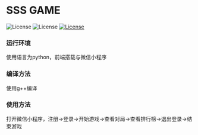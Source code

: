 # SSS GAME
![License](https://img.shields.io/badge/Language-Python3.7-green.svg)
![License](https://img.shields.io/badge/Platform-Wechat-blue.svg)
[![License](https://img.shields.io/badge/Codequality-codebeat-green.svg)](https://codebeat.co/projects/github-com-1647790440-sss-master)

### 运行环境
使用语言为python，前端搭载与微信小程序

### 编译方法
使用g++编译

### 使用方法
打开微信小程序，注册→登录→开始游戏→查看对局→查看排行榜→退出登录→结束游戏
